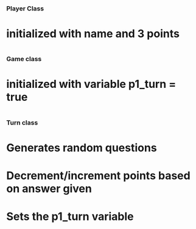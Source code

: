 ### Player Class
# initialized with name and 3 points
#



### Game class
# initialized with variable p1_turn = true
# 






### Turn class
# Generates random questions
# Decrement/increment points based on answer given
# Sets the p1_turn variable
